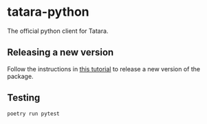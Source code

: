 # tatara-python

The official python client for Tatara.

## Releasing a new version

Follow the instructions in [this tutorial](https://www.digitalocean.com/community/tutorials/how-to-publish-python-packages-to-pypi-using-poetry-on-ubuntu-22-04)
to release a new version of the package.

## Testing

`poetry run pytest`
